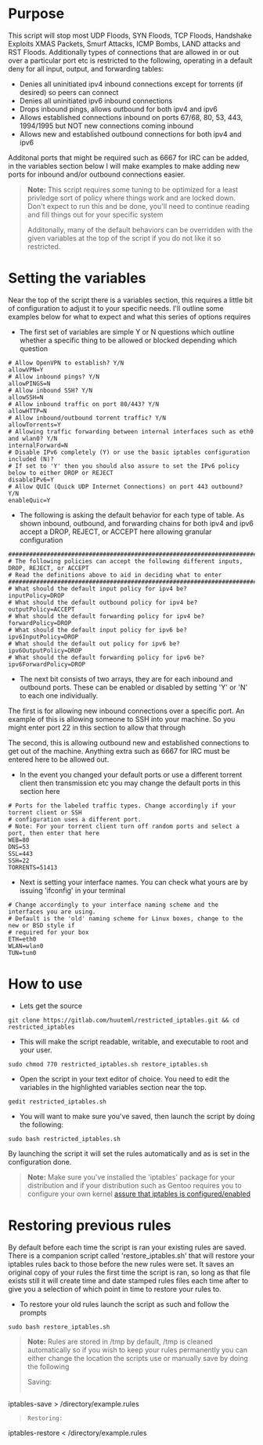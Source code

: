 Purpose
===

This script will stop most UDP Floods, SYN Floods, TCP Floods, Handshake Exploits
XMAS Packets, Smurf Attacks, ICMP Bombs, LAND attacks and RST Floods. Additionally 
types of connections that are allowed in or out over a particular port etc is restricted to the
following, operating in a default deny for all input, output, and forwarding tables:  

* Denies all uninitiated ipv4 inbound connections except for torrents (if desired) so peers can connect
* Denies all uninitiated ipv6 inbound connections
* Drops inbound pings, allows outbound for both ipv4 and ipv6
* Allows established connections inbound on ports 67/68, 80, 53, 443, 1994/1995 but NOT new connections
coming inbound
* Allows new and established outbound connections for both ipv4 and ipv6          

Additonal ports that might be required such as 6667 for IRC can be added, in the variables section
below I will make examples to make adding new ports for inbound and/or outbound connections easier.

> **Note:** 
> This script requires some tuning to be optimized for a least privledge sort of policy where things
> work and are locked down. Don't expect to run this and be done, you'll need to continue reading and fill
> things out for your specific system
>
> Additonally, many of the default behaviors can be overridden with the given variables at the top of
> the script if you do not like it so restricted.

Setting the variables
===

Near the top of the script there is a variables section, this requires a little bit of configuration
to adjust it to your specific needs. I'll outline some examples below for what to expect and what this
series of options requires

- The first set of variables are simple Y or N questions which outline whether a specific thing to be 
allowed or blocked depending which question

```
# Allow OpenVPN to establish? Y/N
allowVPN=Y
# Allow inbound pings? Y/N
allowPINGS=N
# Allow inbound SSH? Y/N
allowSSH=N
# Allow inbound traffic on port 80/443? Y/N
allowHTTP=N
# Allow inbound/outbound torrent traffic? Y/N
allowTorrents=Y
# Allowing traffic forwarding between internal interfaces such as eth0 and wlan0? Y/N
internalForward=N
# Disable IPv6 completely (Y) or use the basic iptables configuration included (N)?
# If set to 'Y' then you should also assure to set the IPv6 policy below to either DROP or REJECT
disableIPv6=Y
# Allow QUIC (Quick UDP Internet Connections) on port 443 outbound? Y/N
enableQuic=Y
```

- The following is asking the default behavior for each type of table. As shown inbound, outbound, and
forwarding chains for both ipv4 and ipv6 accept a DROP, REJECT, or ACCEPT here allowing granular configuration

```
####################################################################################################
# The following policies can accept the following different inputs, DROP, REJECT, or ACCEPT
# Read the definitions above to aid in deciding what to enter
####################################################################################################
# What should the default input policy for ipv4 be?
inputPolicy=DROP
# What should the default outbound policy for ipv4 be?
outputPolicy=ACCEPT
# What should the default forwarding policy for ipv4 be?
forwardPolicy=DROP
# What should the default input policy for ipv6 be?
ipv6InputPolicy=DROP
# What should the default out policy for ipv6 be?
ipv6OutputPolicy=DROP
# What should the default forwarding policy for ipv6 be?
ipv6ForwardPolicy=DROP
```

- The next bit consists of two arrays, they are for each inbound and outbound ports. These can be enabled
or disabled by setting 'Y' or 'N' to each one individually. 

The first is for allowing new inbound connections over a specific port. An example of this is allowing
someone to SSH into your machine. So you might enter port 22 in this section to allow that through

The second, this is allowing outbound new and established connections to get out of the machine. Anything 
extra such as 6667 for IRC must be entered here to be allowed out. 

- In the event you changed your default ports or use a different torrent client then transmission etc
you may change the default ports in this section here

```
# Ports for the labeled traffic types. Change accordingly if your torrent client or SSH
# configuration uses a different port.
# Note: For your torrent client turn off random ports and select a port, then enter that here
WEB=80
DNS=53
SSL=443
SSH=22
TORRENTS=51413
```

- Next is setting your interface names. You can check what yours are by issuing 'ifconfig' in your terminal

```
# Change accordingly to your interface naming scheme and the interfaces you are using.
# Default is the 'old' naming scheme for Linux boxes, change to the new or BSD style if
# required for your box
ETH=eth0
WLAN=wlan0
TUN=tun0
```


How to use
===

- Lets get the source

```
git clone https://gitlab.com/huuteml/restricted_iptables.git && cd restricted_iptables
```

- This will make the script readable, writable, and executable to root and your user. 

```
sudo chmod 770 restricted_iptables.sh restore_iptables.sh
```

- Open the script in your text editor of choice. You need to edit the variables in the highlighted variables section near the top.

```
gedit restricted_iptables.sh
```

- You will want to make sure you've saved, then launch the script by doing the following:

```
sudo bash restricted_iptables.sh
```

By launching the script it will set the rules automatically and as is set in the configuration done.

> **Note:** 
> Make sure you've installed the 'iptables' package for your distribution and if your distribution
> such as Gentoo requires you to configure your own kernel [assure that iptables is configured/enabled](https://wiki.gentoo.org/wiki/Iptables)

Restoring previous rules
===

By default before each time the script is ran your existing rules are saved. There is a companion script 
called 'restore_iptables.sh' that will restore your iptables rules back to those before the new rules were 
set. It saves an original copy of your rules the first time the script is ran, so long as that file exists 
still it will create time and date stamped rules files each time after to give you a selection of which point 
in time to restore your rules to.

- To restore your old rules launch the script as such and follow the prompts

```
sudo bash restore_iptables.sh
```


> **Note:** 
> Rules are stored in /tmp by default, /tmp is cleaned automatically so if you wish to keep your rules 
> permanently you can either change the location the scripts use or manually save by doing the following
>
> Saving:
> ```
 iptables-save > /directory/example.rules
>
>```
> Restoring:
> ```
 iptables-restore < /directory/example.rules
> ```
